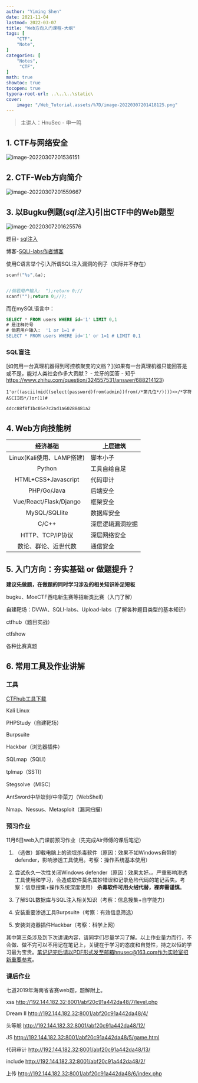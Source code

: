 ```yaml
---
author: "Yiming Shen"
date: 2021-11-04
lastmod: 2022-03-07
title: "Web方向入门课程-大纲"
tags: [
    "CTF",
    "Note",
]
categories: [
    "Notes",
     "CTF",
]
math: true
showtoc: true
tocopen: true
typora-root-url: ..\..\..\static\
cover:
    image: "/Web_Tutorial.assets/%7D/image-20220307201418125.png"
---
```


> 主讲人：HnuSec - 申一鸣

## 1. CTF与网络安全

![image-20220307201536151](/Web_Tutorial.assets/%7D/image-20220307201536151.png)

## 2. CTF-Web方向简介

![image-20220307201559667](/Web_Tutorial.assets/%7D/image-20220307201559667.png)

## 3. 以Bugku例题(*sql注入*)引出CTF中的Web题型

![image-20220307201625576](/Web_Tutorial.assets/%7D/image-20220307201625576.png)

题目- [sql注入](https://ctf.bugku.com/challenges/detail/id/112.html)

博客-[SQLI-labs作者博客](http://dummy2dummies.blogspot.com/2012/06/sqli-lab-series-part2.html)

使用C语言举个引入所谓SQL注入漏洞的例子（实际并不存在）

``` c
scanf("%s",&a);


//倘若用户输入:  ");return 0;//
scanf("");return 0;//);
```

而在mySQL语言中：

```sql
SELECT * FROM users WHERE id='1' LIMIT 0,1
# 是注释符号
# 倘若用户输入:  '1 or 1=1 #
SELECT * FROM users WHERE id='1' or 1=1 # LIMIT 0,1
```

### SQL盲注

[如何用一台真理机器得到可控核聚变的文档？](如果有一台真理机器只能回答是或不是，能对人类社会作多大贡献？ - 龙牙的回答 - 知乎 https://www.zhihu.com/question/324557531/answer/688214123)



```mysql
1'or((ascii(mid((select(password)from(admin))from(/*第几位*/))))<>/*字符ASCII码*/)or(1)#
```

`4dcc88f8f1bc05e7c2ad1a60288481a2`



## 4. Web方向技能树

|         经济基础          | 上层建筑         |
| :-----------------------: | ---------------- |
| Linux(Kali使用、LAMP搭建) | 脚本小子         |
|          Python           | 工具自给自足     |
|    HTML+CSS+Javascript    | 代码审计         |
|        PHP/Go/Java        | 后端安全         |
|  Vue/React/Flask/Django   | 框架安全         |
|       MySQL/SQLlite       | 数据库安全       |
|           C/C++           | 深层逻辑漏洞挖掘 |
|     HTTP、TCP/IP协议      | 深层网络安全     |
|   数论、群论、近世代数    | 通信安全         |



## 5. 入门方向：夯实基础 or 做题提升？

**建议先做题，在做题的同时学习涉及的相关知识补足短板**

bugku、MoeCTF西电新生赛等招新类比赛（入门了解）

自建靶场：DVWA、SQLI-labs、Upload-labs（了解各种题目类型的基本知识）

ctfhub（题目实战）

ctfshow

各种比赛真题

## 6. 常用工具及作业讲解

### 工具

[CTFhub工具下载](https://www.ctfhub.com/#/tools)

Kali Linux

PHPStudy（自建靶场）

Burpsuite

Hackbar（浏览器插件）

SQLmap（SQLI）

tplmap（SSTI）

Stegsolve（MISC）

AntSword中华蚁剑/中华菜刀（WebShell）

Nmap、Nessus、Metasploit（漏洞扫描）

### 预习作业 

11月6日web入门课前预习作业（先完成Air师傅的课后笔记）

1. （选做）卸载电脑上的流氓杀毒软件（原因：效果不如Windows自带的defender，影响渗透工具使用。考察：操作系统基本使用）

2. 尝试永久一次性关闭Windows defender（原因：效果太好。。严重影响渗透工具使用和学习，会造成软件莫名其妙错误和记录危险代码的笔记丢失。考察：信息搜集+操作系统深度使用）
**杀毒软件可用火绒代替，裸奔需谨慎**。

3. 了解SQL数据库与SQL注入相关知识（考察：信息搜集+自学能力）

4. 安装重要渗透工具Burpsuite（考察：有效信息筛选）

5. 安装浏览器插件Hackbar（考察：科学上网）

其中第三条涉及到下次讲课内容，请同学们尽量学习了解。以上作业量力而行，不会做、做不完可以不用记在笔记上，关键在于学习的态度和自觉性，持之以恒的学习最为宝贵。笔记记完后请以PDF形式发至邮箱hnusec@163.com作为实验室招新重要参考。

### 课后作业

七道2019年海南省省赛web题，题解附上。

xss
http://192.144.182.32:8001/abf20c91a442da48/7/level.php

Dream II
http://192.144.182.32:8001/abf20c91a442da48/4/

头等舱
http://192.144.182.32:8001/abf20c91a442da48/12/

JS 
http://192.144.182.32:8001/abf20c91a442da48/5/game.html

代码审计
http://192.144.182.32:8001/abf20c91a442da48/13/

include
http://192.144.182.32:8001/abf20c91a442da48/2/

上传
http://192.144.182.32:8001/abf20c91a442da48/6/index.php
